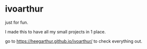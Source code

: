 # ivoarthur

just for fun.

I made this to have all my small projects in 1 place.

go to https://heegarthur.github.io/ivoarthur/ to check everything out.


